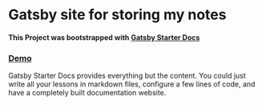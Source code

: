 # Gatsby site for storing my notes

#### This Project was bootstrapped with [Gatsby Starter Docs](https://github.com/ericwindmill/gatsby-starter-docs)

### [Demo](https://gatsby-docs-starter.netlify.com/)

Gatsby Starter Docs provides everything but the content. You could just write all your lessons in markdown files, configure a few lines of code, and have a completely built documentation website.
